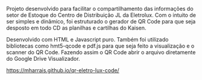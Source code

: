Projeto desenvolvido para facilitar o compartilhamento das informações do setor de Estoque do Centro de Distribuição JL da Eletrolux. 
Com o intuito de ser simples e dinâmico, foi estruturado o gerador de QR Code para que seja desposto em todo CD as planilhas e cartilhas do Kaisen.

Desenvolvido com HTML e Javascript puro. Também foi utilizado bibliotecas como hmt5-qcode e pdf.js para que seja feito a visualização e o scanner do QR Code. Fazendo assim o QR Code abrir o arquivo diretamente do Google Drive Visualizador.

https://mharrais.github.io/qr-eletro-lux-code/

